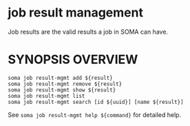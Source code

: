 # job result management

Job results are the valid results a job in SOMA can have.

# SYNOPSIS OVERVIEW

```
soma job result-mgmt add ${result}
soma job result-mgmt remove ${result}
soma job result-mgmt show ${result}
soma job result-mgmt list
soma job result-mgmt search [id ${uuid}] [name ${result}]
```

See `soma job result-mgmt help ${command}` for detailed help.
